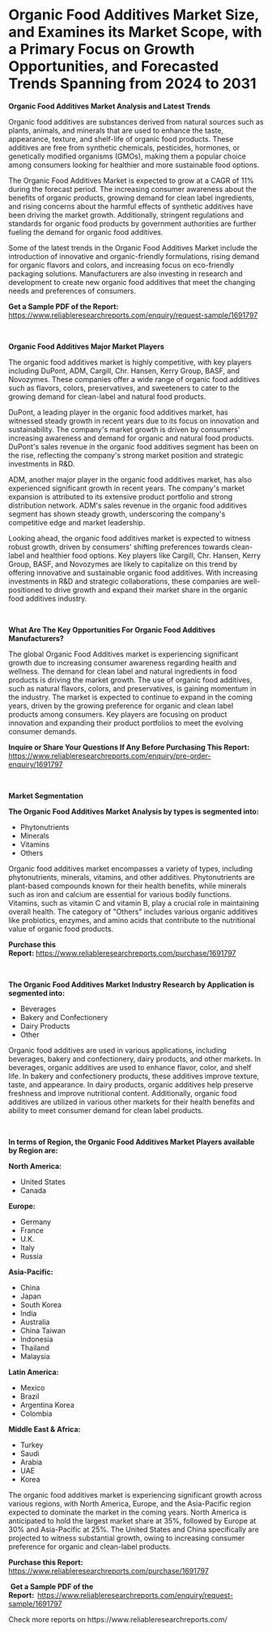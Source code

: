 <p><h1>Organic Food Additives Market Size, and Examines its Market Scope, with a Primary Focus on Growth Opportunities, and Forecasted Trends Spanning from 2024 to 2031</h1></p><p><strong>Organic Food Additives Market Analysis and Latest Trends</strong></p>
<p><p>Organic food additives are substances derived from natural sources such as plants, animals, and minerals that are used to enhance the taste, appearance, texture, and shelf-life of organic food products. These additives are free from synthetic chemicals, pesticides, hormones, or genetically modified organisms (GMOs), making them a popular choice among consumers looking for healthier and more sustainable food options.</p><p>The Organic Food Additives Market is expected to grow at a CAGR of 11% during the forecast period. The increasing consumer awareness about the benefits of organic products, growing demand for clean label ingredients, and rising concerns about the harmful effects of synthetic additives have been driving the market growth. Additionally, stringent regulations and standards for organic food products by government authorities are further fueling the demand for organic food additives.</p><p>Some of the latest trends in the Organic Food Additives Market include the introduction of innovative and organic-friendly formulations, rising demand for organic flavors and colors, and increasing focus on eco-friendly packaging solutions. Manufacturers are also investing in research and development to create new organic food additives that meet the changing needs and preferences of consumers.</p></p>
<p><strong>Get a Sample PDF of the Report:&nbsp;</strong> <a href="https://www.reliableresearchreports.com/enquiry/request-sample/1691797">https://www.reliableresearchreports.com/enquiry/request-sample/1691797</a></p>
<p>&nbsp;</p>
<p><strong>Organic Food Additives Major Market Players</strong></p>
<p><p>The organic food additives market is highly competitive, with key players including DuPont, ADM, Cargill, Chr. Hansen, Kerry Group, BASF, and Novozymes. These companies offer a wide range of organic food additives such as flavors, colors, preservatives, and sweeteners to cater to the growing demand for clean-label and natural food products.</p><p>DuPont, a leading player in the organic food additives market, has witnessed steady growth in recent years due to its focus on innovation and sustainability. The company's market growth is driven by consumers' increasing awareness and demand for organic and natural food products. DuPont's sales revenue in the organic food additives segment has been on the rise, reflecting the company's strong market position and strategic investments in R&D.</p><p>ADM, another major player in the organic food additives market, has also experienced significant growth in recent years. The company's market expansion is attributed to its extensive product portfolio and strong distribution network. ADM's sales revenue in the organic food additives segment has shown steady growth, underscoring the company's competitive edge and market leadership.</p><p>Looking ahead, the organic food additives market is expected to witness robust growth, driven by consumers' shifting preferences towards clean-label and healthier food options. Key players like Cargill, Chr. Hansen, Kerry Group, BASF, and Novozymes are likely to capitalize on this trend by offering innovative and sustainable organic food additives. With increasing investments in R&D and strategic collaborations, these companies are well-positioned to drive growth and expand their market share in the organic food additives industry.</p></p>
<p>&nbsp;</p>
<p><strong>What Are The Key Opportunities For Organic Food Additives Manufacturers?</strong></p>
<p><p>The global Organic Food Additives market is experiencing significant growth due to increasing consumer awareness regarding health and wellness. The demand for clean label and natural ingredients in food products is driving the market growth. The use of organic food additives, such as natural flavors, colors, and preservatives, is gaining momentum in the industry. The market is expected to continue to expand in the coming years, driven by the growing preference for organic and clean label products among consumers. Key players are focusing on product innovation and expanding their product portfolios to meet the evolving consumer demands.</p></p>
<p><strong>Inquire or Share Your Questions If Any Before Purchasing This Report:</strong> <a href="https://www.reliableresearchreports.com/enquiry/pre-order-enquiry/1691797">https://www.reliableresearchreports.com/enquiry/pre-order-enquiry/1691797</a></p>
<p>&nbsp;</p>
<p><strong>Market Segmentation</strong></p>
<p><strong>The Organic Food Additives Market Analysis by types is segmented into:</strong></p>
<p><ul><li>Phytonutrients</li><li>Minerals</li><li>Vitamins</li><li>Others</li></ul></p>
<p><p>Organic food additives market encompasses a variety of types, including phytonutrients, minerals, vitamins, and other additives. Phytonutrients are plant-based compounds known for their health benefits, while minerals such as iron and calcium are essential for various bodily functions. Vitamins, such as vitamin C and vitamin B, play a crucial role in maintaining overall health. The category of "Others" includes various organic additives like probiotics, enzymes, and amino acids that contribute to the nutritional value of organic food products.</p></p>
<p><strong>Purchase this Report:&nbsp;</strong><a href="https://www.reliableresearchreports.com/purchase/1691797">https://www.reliableresearchreports.com/purchase/1691797</a></p>
<p>&nbsp;</p>
<p><strong>The Organic Food Additives Market Industry Research by Application is segmented into:</strong></p>
<p><ul><li>Beverages</li><li>Bakery and Confectionery</li><li>Dairy Products</li><li>Other</li></ul></p>
<p><p>Organic food additives are used in various applications, including beverages, bakery and confectionery, dairy products, and other markets. In beverages, organic additives are used to enhance flavor, color, and shelf life. In bakery and confectionery products, these additives improve texture, taste, and appearance. In dairy products, organic additives help preserve freshness and improve nutritional content. Additionally, organic food additives are utilized in various other markets for their health benefits and ability to meet consumer demand for clean label products.</p></p>
<p>&nbsp;</p>
<p><strong>In terms of Region, the Organic Food Additives Market Players available by Region are:</strong></p>
<p>
    <p> <strong> North America: </strong>
        <ul>
            <li>United States</li>
            <li>Canada</li>
        </ul>
        </p> 
    <p> <strong> Europe: </strong>
        <ul>
            <li>Germany</li>
            <li>France</li>
            <li>U.K.</li>
            <li>Italy</li>
            <li>Russia</li>
        </ul>
        </p> 
    <p> <strong> Asia-Pacific: </strong>
        <ul>
            <li>China</li>
            <li>Japan</li>
            <li>South Korea</li>
            <li>India</li>
            <li>Australia</li>
            <li>China Taiwan</li>
            <li>Indonesia</li>
            <li>Thailand</li>
            <li>Malaysia</li>
        </ul>
        </p> 
    <p> <strong> Latin America: </strong>
        <ul>
            <li>Mexico</li>
            <li>Brazil</li>
            <li>Argentina Korea</li>
            <li>Colombia</li>
        </ul>
        </p> 
    <p> <strong> Middle East & Africa: </strong>
        <ul>
            <li>Turkey</li>
            <li>Saudi</li>
            <li>Arabia</li>
            <li>UAE</li>
            <li>Korea</li>
        </ul>
    </p>
    </p>
<p><p>The organic food additives market is experiencing significant growth across various regions, with North America, Europe, and the Asia-Pacific region expected to dominate the market in the coming years. North America is anticipated to hold the largest market share at 35%, followed by Europe at 30% and Asia-Pacific at 25%. The United States and China specifically are projected to witness substantial growth, owing to increasing consumer preference for organic and clean-label products.</p></p>
<p><strong>Purchase this Report: </strong><a href="https://www.reliableresearchreports.com/purchase/1691797">https://www.reliableresearchreports.com/purchase/1691797</a></p>
<p>&nbsp;<strong>Get a Sample PDF of the Report:&nbsp;&nbsp;</strong><a href="https://www.reliableresearchreports.com/enquiry/request-sample/1691797">https://www.reliableresearchreports.com/enquiry/request-sample/1691797</a></p>
<p><strong></strong></p>
<p>Check more reports on https://www.reliableresearchreports.com/</p>